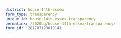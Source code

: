 ```yaml
---
district: house-14th-essex
form_type: transparency
unique_id: house-14th-essex-transparency
permalink: /2020bq/house-14th-essex/transparency/
form_id: '201707123019141'
---
```

